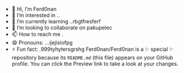 - 👋 Hi, I’m Ferd0nan
- 👀 I’m interested in ..
- 🌱 I’m currently learning ..rbgtfresferf
- 💞️ I’m looking to collaborate on pakupelec
- 📫 How to reach me .
- 😄 Pronouns: ...ijejisiofpg
- ⚡ Fun fact: .999tyhytersgrshg
Ferd0nan/Ferd0nan is a ✨ special ✨ repository because its `README.md` (this file) appears on your GitHub profile.
You can click the Preview link to take a look at your changes.
